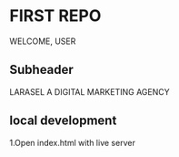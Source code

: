 # FIRST REPO

WELCOME, USER

## Subheader

LARASEL A DIGITAL MARKETING AGENCY

## local development

1.Open index.html with live server